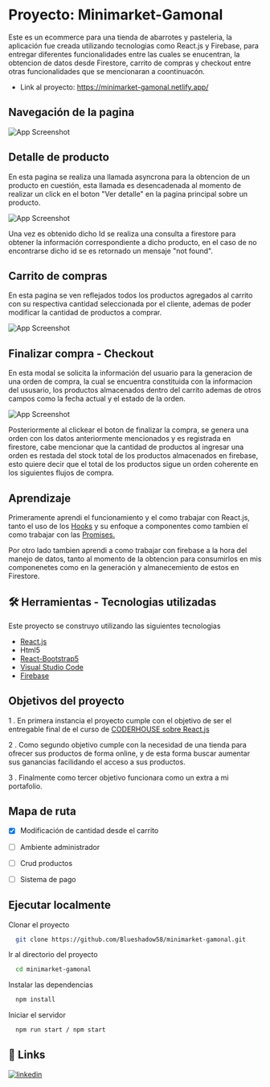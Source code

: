 
# Proyecto: Minimarket-Gamonal

Este es un ecommerce para una tienda de abarrotes y pasteleria, la aplicación
fue creada utilizando tecnologias como React.js y Firebase, para entregar diferentes
funcionalidades entre las cuales se enucentran, la obtencion de datos desde Firestore,
carrito de compras y checkout entre otras funcionalidades que se mencionaran a
coontinuacón.

- Link al proyecto: https://minimarket-gamonal.netlify.app/

## Navegación de la pagina

![App Screenshot](https://firebasestorage.googleapis.com/v0/b/coderhouse-ecommerce-5ee60.appspot.com/o/Ecommerse.gif?alt=media&token=c77990cd-47a8-4ce2-823d-f91830d8a8b1)


## Detalle de producto

En esta pagina se realiza una llamada asyncrona para la obtencion de un producto
en cuestión, esta llamada es desencadenada al momento de realizar un click en el boton
"Ver detalle" en la pagina principal sobre un producto.

![App Screenshot](https://firebasestorage.googleapis.com/v0/b/coderhouse-ecommerce-5ee60.appspot.com/o/Detalle%20de%20producto.png?alt=media&token=2971a315-18b4-4a89-9ba6-c319deace22f)

Una vez es obtenido dicho Id se realiza una consulta a firestore para obtener la
información correspondiente a dicho producto, en el caso de no encontrarse dicho
id se es retornado un mensaje "not found".

## Carrito de compras

En esta pagina se ven reflejados todos los productos agregados al carrito con
su respectiva cantidad seleccionada por el cliente, ademas de poder modificar la cantidad
de productos a comprar.

![App Screenshot](https://firebasestorage.googleapis.com/v0/b/coderhouse-ecommerce-5ee60.appspot.com/o/Carrito.png?alt=media&token=f80512b2-dcbe-4445-bcb3-c906ebcd58b6)

## Finalizar compra - Checkout

En esta modal se solicita la información del usuario para la generacion de una orden de 
compra, la cual se encuentra constituida con la informacion del ususario, los productos 
almacenados dentro del carrito ademas de otros campos como la fecha actual y el estado
de la orden.

![App Screenshot](https://firebasestorage.googleapis.com/v0/b/coderhouse-ecommerce-5ee60.appspot.com/o/Checkout.png?alt=media&token=5ec6cb15-59f2-43eb-9d32-f585488a5f54)

Posteriormente al clickear el boton de finalizar la compra, se genera una orden con los 
datos anteriormente mencionados y es registrada en firestore, cabe mencionar que la 
cantidad de productos al ingresar una orden es restada del stock total de los productos
almacenados en firebase, esto quiere decir que el total de los productos sigue un orden
coherente en los siguientes flujos de compra.
## Aprendizaje

Primeramente aprendi el funcionamiento y el como trabajar con React.js, tanto el uso de 
los [Hooks](https://es.reactjs.org/docs/hooks-intro.html) y su enfoque a componentes como tambien el como trabajar con las [Promises.](https://developer.mozilla.org/es/docs/Web/JavaScript/Reference/Global_Objects/Promise)

Por otro lado tambien aprendi a como trabajar con firebase a la hora del manejo de datos,
tanto al momento de la obtencion para consumirlos en mis componenetes como en la generación
y almanecemiento de estos en Firestore.


## 🛠 Herramientas - Tecnologias utilizadas

Este proyecto se construyo utilizando las siguientes tecnologias

- [React.js](https://es.reactjs.org/)
- Html5
- [React-Bootstrap5](https://react-bootstrap.github.io/)
- [Visual Studio Code](https://code.visualstudio.com/)
- [Firebase](https://firebase.google.com/)


## Objetivos del proyecto

1 . En primera instancia el proyecto cumple con el objetivo de ser el entregable final de 
el curso de [CODERHOUSE sobre React.js](https://www.coderhouse.cl/online/reactjs)

2 . Como segundo objetivo cumple con la necesidad de una tienda para ofrecer sus
productos de forma online, y de esta forma buscar aumentar sus ganancias facilidando 
el acceso a sus productos.

3 . Finalmente como tercer objetivo funcionara como un extra a mi portafolio.


## Mapa de ruta

- [x]  Modificación de cantidad desde el carrito 
- [ ]  Ambiente administrador 
- [ ]  Crud productos
- [ ]  Sistema de pago



## Ejecutar localmente

Clonar el proyecto

```bash
  git clone https://github.com/Blueshadow58/minimarket-gamonal.git
```

Ir al directorio del proyecto

```bash
  cd minimarket-gamonal
```

Instalar las dependencias

```bash
  npm install
```

Iniciar el servidor

```bash
  npm run start / npm start
```


## 🔗 Links

[![linkedin](https://img.shields.io/badge/linkedin-0A66C2?style=for-the-badge&logo=linkedin&logoColor=white)](https://www.linkedin.com/in/franco-gamonal-57b8971b6/)


